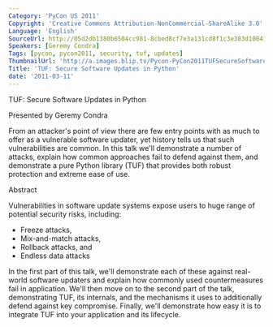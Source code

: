 ```yaml
---
Category: 'PyCon US 2011'
Copyright: 'Creative Commons Attribution-NonCommercial-ShareAlike 3.0'
Language: 'English'
SourceUrl: http://05d2db1380b6504cc981-8cbed8cf7e3a131cd8f1c3e383d10041.r93.cf2.rackcdn.com/pycon-us-2011/412_tuf-secure-software-updates-in-python.mp4
Speakers: [Geremy Condra]
Tags: [pycon, pycon2011, security, tuf, updates]
ThumbnailUrl: 'http://a.images.blip.tv/Pycon-PyCon2011TUFSecureSoftwareUpdatesInPython643-944.jpg'
Title: 'TUF: Secure Software Updates in Python'
date: '2011-03-11'
---
```

TUF: Secure Software Updates in Python

Presented by Geremy Condra

From an attacker's point of view there are few entry points with as much to
offer as a vulnerable software updater, yet history tells us that such
vulnerabilities are common. In this talk we'll demonstrate a number of
attacks, explain how common approaches fail to defend against them, and
demonstrate a pure Python library (TUF) that provides both robust protection
and extreme ease of use.

Abstract

Vulnerabilities in software update systems expose users to huge range of
potential security risks, including:

  * Freeze attacks, 
  * Mix-and-match attacks, 
  * Rollback attacks, and 
  * Endless data attacks 

In the first part of this talk, we'll demonstrate each of these against real-
world software updaters and explain how commonly used countermeasures fail in
application. We'll then move on to the second part of the talk, demonstrating
TUF, its internals, and the mechanisms it uses to additionally defend against
key compromise. Finally, we'll demonstrate how easy it is to integrate TUF
into your application and its lifecycle.

